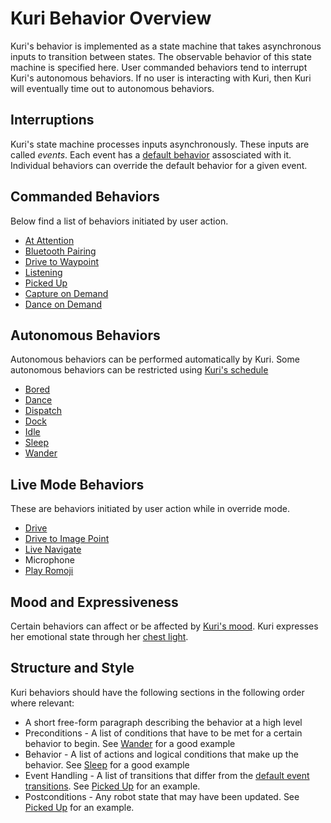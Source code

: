 # Kuri Behavior Overview
Kuri's behavior is implemented as a state machine that takes asynchronous inputs to transition between states.  The observable behavior of this state machine is specified here.  User commanded behaviors tend to interrupt Kuri's autonomous behaviors.  If no user is interacting with Kuri, then Kuri will eventually time out to autonomous behaviors.

## Interruptions
Kuri's state machine processes inputs asynchronously.  These inputs are called *events*. Each event has a [default behavior](default_event_handlers.md) assosciated with it.  Individual behaviors can override the default behavior for a given event.

## Commanded Behaviors
Below find a list of behaviors initiated by user action.

* [At Attention](commanded_behavior/at_attention.md)
* [Bluetooth Pairing](commanded_behavior/bluetooth_pairing.md)
* [Drive to Waypoint](commanded_behavior/drive_to_waypoint.md)
* [Listening](commanded_behavior/listening.md)
* [Picked Up](commanded_behavior/picked_up.md)
* [Capture on Demand](commanded_behavior/capture_on_demand.md)
* [Dance on Demand](commanded_behavior/dance_on_demand.md)

## Autonomous Behaviors
Autonomous behaviors can be performed automatically by Kuri.  Some autonomous behaviors can be restricted using [Kuri's schedule](schedule.md)

* [Bored](autonomous_behavior/bored.md)
* [Dance](autonomous_behavior/dance.md)
* [Dispatch](autonomous_behavior/dispatch.md)
* [Dock](autonomous_behavior/dock.md)
* [Idle](autonomous_behavior/idle.md)
* [Sleep](autonomous_behavior/sleep.md)
* [Wander](autonomous_behavior/wander.md)

## Live Mode Behaviors
These are behaviors initiated by user action while in override mode.
* [Drive](live_behavior/drive.md)
* [Drive to Image Point](live_behavior/drive_to_image_point.md)
* [Live Navigate](live_behavior/live_navigate.md)
* Microphone
* [Play Romoji](live_behavior/romoji.md)

## Mood and Expressiveness
Certain behaviors can affect or be affected by [Kuri's mood](mood.md).
Kuri expresses her emotional state through her [chest light](chest_light.md).

## Structure and Style
Kuri behaviors should have the following sections in the following order where relevant:
* A short free-form paragraph describing the behavior at a high level
* Preconditions - A list of conditions that have to be met for a certain behavior to begin.  See [Wander](autonomous_behavior/wander.md) for a good example
* Behavior - A list of actions and logical conditions that make up the behavior.  See [Sleep](autonomous_behavior/sleep.md) for a good example
* Event Handling - A list of transitions that differ from the [default event transitions](default_event_handlers.md).  See [Picked Up](commanded_behavior/picked_up.md) for an example.
* Postconditions - Any robot state that may have been updated.  See [Picked Up](commanded_behavior/picked_up.md) for an example.
